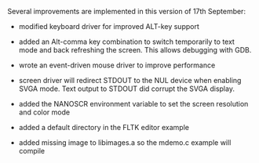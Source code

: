 Several improvements are implemented in this version of 17th September:

  * modified keyboard driver for improved ALT-key support

  * added an Alt-comma key combination to switch temporarily to text mode and back refreshing the screen. This allows debugging with GDB.

  * wrote an event-driven mouse driver to improve performance

  * screen driver will redirect STDOUT to the NUL device when enabling SVGA mode. Text output to STDOUT did corrupt the SVGA display.

  * added the NANOSCR environment variable to set the screen resolution and color mode

  * added a default directory in the FLTK editor example

  * added missing image to libimages.a so the mdemo.c example will compile